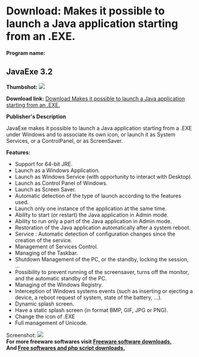 # Download: Makes it possible to launch a Java application starting from an .EXE.

**Program name:**

## JavaExe 3.2

  
**Thumbshot:** ![](http://www.freewarefiles.com/screenshot/nopic.gif)   
  
**Download link:** [Download Makes it possible to launch a Java application starting from an .EXE.](http://freesoftwares.boysofts.com/JavaExe_program_4381.html)  
  


**Publisher's Description**  
  


JavaExe makes it possible to launch a Java application starting from a .EXE under Windows and to associate its own icon, or launch it as System Services, or a ControlPanel, or as ScreenSaver. 

**Features:**

  * Support for 64-bit JRE. 
  * Launch as a Windows Application. 
  * Launch as Windows Service (with opportunity to interact with Desktop). 
  * Launch as Control Panel of Windows. 
  * Launch as Screen Saver. 
  * Automatic detection of the type of launch according to the features used. 
  * Launch only one instance of the application at the same time. 
  * Ability to start (or restart) the Java application in Admin mode. 
  * Ability to run only a part of the Java application in Admin mode. 
  * Restoration of the Java application automatically after a system reboot. 
  * Service : Automatic detection of configuration changes since the creation of the service. 
  * Management of Services Control. 
  * Managing of the Taskbar. 
  * Shutdown Management of the PC, or the standby, locking the session, ... 
  * Possibility to prevent running of the screensaver, turns off the monitor, and the automatic standby of the PC. 
  * Managing of the Windows Registry. 
  * Interception of Windows systems events (such as inserting or ejecting a device, a reboot request of system, state of the battery, ...). 
  * Dynamic splash screen. 
  * Have a static splash screen (in format BMP, GIF, JPG or PNG). 
  * Change the icon of .EXE 
  * Full management of Unicode. 

  
  
Screenshot: ![](http://www.freewarefiles.com/screenshot/nopic.gif)   
**For more freeware softwares visit [Freeware software downloads.](http://freesoftwares.boysofts.com/)**   
**And [Free softwares and php script downloads.](http://www.boysofts.com/)**
